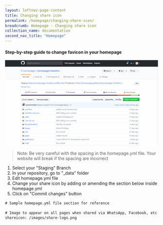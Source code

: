 ```yaml
---
layout: leftnav-page-content
title: Changing share icon
permalink: /homepage/changing-share-icon/
breadcrumb: Homepage - Changing share icon
collection_name: documentation
second_nav_title: "Homepage"
---
```

#### **Step-by-step guide to change favicon in your homepage**
![Changing favicon of your homepage](/images/resources/changing-content-of-your-homepage.gif)
> Note: Be very careful with the spacing in the homepage.yml file. Your website will break if the spacing are incorrect

1. Select your "Staging" Branch
2. In your repository, go to "_data" folder
3. Edit homepage.yml file
4. Change your share icon by adding or amending the section below inside homepage.yml
5. Click on "Commit changes" button

```
# Sample homepage.yml file section for reference

# Image to appear on all pages when shared via WhatsApp, Facebook, etc
shareicon: /images/share-logo.png

```
